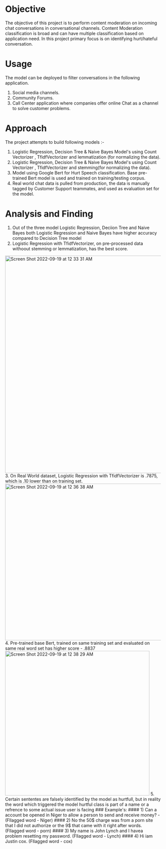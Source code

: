 # Objective
The objective of this project is to perform content moderation on incoming chat conversations in conversational channels.
Content Moderation classification is broad and can have multiple classification based on application need.
In this project primary focus is on identifying hurt/hateful conversation.

# Usage
The model can be deployed to filter conversations in the following application.
1) Social media channels.
2) Community Forums.
3) Call Center application where companies offer online Chat as a channel to solve customer problems.

# Approach
The project attempts to build following models :-
1. Logistic Regression, Decision Tree & Naive Bayes Model's using Count Vectorizer , TfidfVectorizer and lemmatization (for normalizing the data).
2. Logistic Regression, Decision Tree & Naive Bayes Model's using Count Vectorizer , TfidfVectorizer and stemming(for normalizing the data).
3. Model using Google Bert for Hurt Speech classification. Base pre-trained Bert model is used and trained on training/testing corpus.
5. Real world chat data is pulled from production, the data is manually tagged by Customer Support teammates, and used as evaluation set for the model.

# Analysis and Finding
1. Out of the three model Logistic Regression, Deciion Tree and Naive Bayes both Logistic Regression and Naive Bayes have higher accuracy compared to Decision Tree model
2. Logistic Regression with TfidfVectorizer, on pre-processed data withoout stemming or lemmatization, has the best score.
 <img width="702" alt="Screen Shot 2022-09-19 at 12 33 31 AM" src="https://user-images.githubusercontent.com/97572000/190969758-1c5f2ba4-1e6b-447b-9529-1bfcf8df4c6c.png">
3. On Real World dataset, Logistic Regression with TfidfVectorizer is .7875, which is .10 lower than on training set.
<img width="506" alt="Screen Shot 2022-09-19 at 12 36 38 AM" src="https://user-images.githubusercontent.com/97572000/190970255-b9d6bf4a-995f-4be8-8064-aef727859aff.png">
4. Pre-trained base Bert, trained on same training set and evaluated on same real word set has higher score - .8837
 <img width="467" alt="Screen Shot 2022-09-19 at 12 38 29 AM" src="https://user-images.githubusercontent.com/97572000/190970558-1602b1a7-7db3-4df0-a122-213869b105c1.png">
5. Certain sententes are falsely identified by the model as hurtfull, but in reality the word which triggered the model hurtful class is part of a name or 
a refrence to some actual issue user is facing 
### Example's: 
#### 1) Can a  account be opened in Niger to allow a person to send and receive money?  - (Fllagged word - Niger)
#### 2) No the 50$ charge was from a porn site that I did not authorize or the 9$ that came with it right after words. (Fllagged word - porn)
#### 3) My name is John Lynch and I havea problem resetting my password. (Fllagged word - Lynch) 
#### 4) Hi iam Justin cox. (Fllagged word - cox) 

